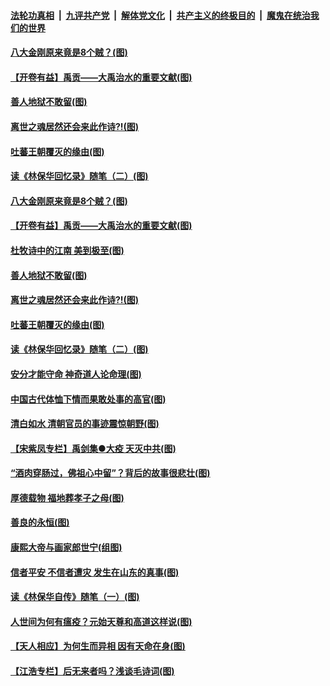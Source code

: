 

####  [法轮功真相](../../../../basic/blob/master/README.md?t=04011330) &nbsp;|&nbsp; [九评共产党](../../../../9ping.md/blob/master/README.md?t=04011330) &nbsp;|&nbsp; [解体党文化](../../../../jtdwh.md/blob/master/README.md?t=04011330)  &nbsp;|&nbsp; [共产主义的终极目的](../../../../gczydzjmd.md/blob/master/README.md?t=04011330) &nbsp;|&nbsp; [魔鬼在统治我们的世界](../../../../mgztzwmdsj.md/blob/master/README.md?t=04011330) 

#### [八大金刚原来竟是8个贼？(图)](../pages/p7/927994.md?t=04011330) 

#### [【开卷有益】禹贡——大禹治水的重要文献(图)](../pages/p7/927930.md?t=04011330) 

#### [善人地狱不敢留(图)](../pages/p7/927834.md?t=04011330) 

#### [离世之魂居然还会来此作诗?!(图)](../pages/p7/927823.md?t=04011330) 

#### [吐蕃王朝覆灭的缘由(图)](../pages/p7/927590.md?t=04011330) 

#### [读《林保华回忆录》随笔（二）(图)](../pages/p7/927927.md?t=04011330) 

#### [八大金刚原来竟是8个贼？(图)](../pages/p7/927994.md?t=04011330) 

#### [【开卷有益】禹贡——大禹治水的重要文献(图)](../pages/p7/927930.md?t=04011330) 

#### [杜牧诗中的江南 美到极至(图)](../pages/p7/928144.md?t=04011330) 

#### [善人地狱不敢留(图)](../pages/p7/927834.md?t=04011330) 

#### [离世之魂居然还会来此作诗?!(图)](../pages/p7/927823.md?t=04011330) 

#### [吐蕃王朝覆灭的缘由(图)](../pages/p7/927590.md?t=04011330) 

#### [读《林保华回忆录》随笔（二）(图)](../pages/p7/927927.md?t=04011330) 

#### [安分才能守命 神奇道人论命理(图)](../pages/p7/927588.md?t=04011330) 

#### [中国古代体恤下情而果敢处事的高官(图)](../pages/p7/927651.md?t=04011330) 

#### [清白如水 清朝官员的事迹震惊朝野(图)](../pages/p7/927845.md?t=04011330) 

#### [【宋紫凤专栏】禹剑集●大疫 天灭中共(图)](../pages/p7/927832.md?t=04011330) 

#### [“酒肉穿肠过，佛祖心中留”？背后的故事很悲壮(图)](../pages/p7/927577.md?t=04011330) 

#### [厚德载物 福地葬孝子之母(图)](../pages/p7/927574.md?t=04011330) 

#### [善良的永恒(图)](../pages/p7/927830.md?t=04011330) 

#### [康熙大帝与画家郎世宁(组图)](../pages/p7/925400.md?t=04011330) 

#### [信者平安 不信者遭灾 发生在山东的真事(图)](../pages/p7/927559.md?t=04011330) 

#### [读《林保华自传》随笔（一）(图)](../pages/p7/927487.md?t=04011330) 

#### [人世间为何有瘟疫？元始天尊和高道这样说(图)](../pages/p7/927569.md?t=04011330) 

#### [【天人相应】为何生而异相 因有天命在身(图)](../pages/p7/926924.md?t=04011330) 

#### [【江浩专栏】后无来者吗？浅谈毛诗词(图)](../pages/p7/926925.md?t=04011330) 

